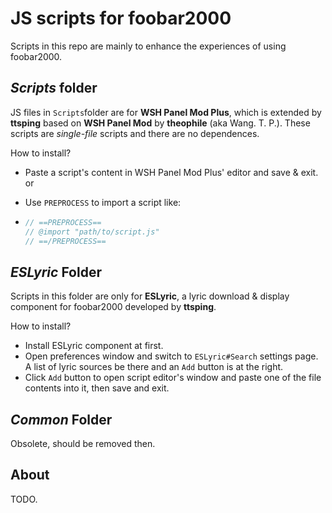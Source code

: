 # JS scripts for foobar2000

Scripts in this repo are mainly to enhance the experiences of using foobar2000.

## _Scripts_ folder

JS files in `Scripts`folder are for **WSH Panel Mod Plus**, which is extended by **ttsping** based on **WSH Panel Mod** by **theophile** (aka Wang. T. P.). These scripts are *single-file* scripts and there are no dependences.

How to install?

* Paste a script's content in WSH Panel Mod Plus' editor and save & exit. or

* Use `PREPROCESS` to import a script like:

* ```javascript
  // ==PREPROCESS==
  // @import "path/to/script.js"
  // ==/PREPROCESS==
  ```

## _ESLyric_ Folder

Scripts in this folder are only for **ESLyric**, a lyric download & display component for foobar2000 developed by **ttsping**.

How to install?

* Install ESLyric component at first.
* Open preferences window and switch to `ESLyric#Search` settings page. A list of lyric sources be there and an `Add` button is at the right.
* Click `Add` button to open script editor's window and paste one of the file contents into it, then save and exit.

## _Common_ Folder

Obsolete, should be removed then.

## About

TODO.
